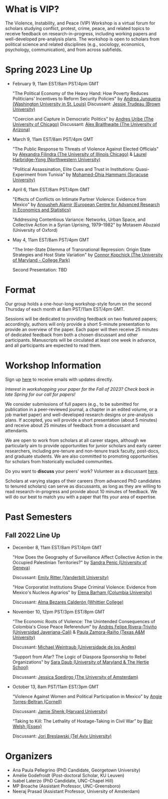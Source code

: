 # What is VIP?

The Violence, Instability, and Peace (VIP) Workshop is a virtual forum for scholars studying conflict, protest, crime, peace, and related topics to receive feedback on research-in-progress, including working papers and well-developed pre-analysis plans. The workshop is open to scholars from political science and related disciplines (e.g., sociology, economics, psychology, communication), and from across subfields. 

# Spring 2023 Line Up

- February 9, 11am EST/8am PST/4pm GMT
    
    "The Political Economy of the Heavy Hand: How Poverty Reduces Politicians' Incentives to Reform Security Policies" by [Andrea Junqueira (Washington University in St. Louis)](https://andreajunqueira.com/)
     Discussant: [Jessie Trudeau (Brown University)](https://www.jessietrudeau.com/) 
     
     "Coercion and Capture in Democratic Politics" by [Andres Uribe (The University of Chicago)](https://www.andresduribe.com/)
      Discussant: [Alex Braithwaite (The University of Arizona)](https://sgpp.arizona.edu/people/alex-braithwaite)
     
 - March 9, 11am EST/8am PST/4pm GMT
    
    "The Public Response to Threats of Violence Against Elected Officials" by [Alexandra Filindra (The University of Illinois Chicago)](https://pols.uic.edu/profiles/filindra-alexandra/) & [Laurel Harbridge-Yong (Northwestern University)](https://sites.northwestern.edu/lharbridgeyong/)
     
     "Political Assassination, Elite Cues and Trust in Institutions: Quasi-Experiment from Tunisia" by [Mohamed-Dhia Hammami (Syracuse University)](https://sites.google.com/wesleyan.edu/meddhiah/about-me)
     
 - April 6, 11am EST/8am PST/4pm GMT
    
    "Effects of Conflicts on Intimate Partner Violence: Evidence from Mexico" by [Anousheh Alamir (European Centre for Advanced Research in Economics and Statistics)](https://app.getsphere.com/anousheh-alamir)
     
     "Addressing Contentious Variance: Networks, Urban Space, and Collective Action in a Syrian Uprising, 1979–1982" by Motasem Abuzaid (University of Oxford)
     
 - May 4, 11am EST/8am PST/4pm GMT
    
    "The Inter-State Dilemma of Transnational Repression: Origin State Strategies and Host State Variation" by [Connor Kopchick (The University of Maryland - College Park)](https://connorkopchick.weebly.com/)
     
     Second Presentation: TBD   
     
# Format

Our group holds a one-hour-long workshop-style forum on the second Thursday of each month at 8am PST/11am EST/4pm GMT.

Sessions will be dedicated to providing feedback on two featured papers; accordingly, authors will only provide a short 5-minute presentation to provide an overview of the paper. Each paper will then receive 25 minutes of dedicated feedback from both a chosen discussant and other participants. Manuscripts will be circulated at least one week in advance, and all participants are expected to read them.


# Workshop Information

Sign up [here](https://forms.gle/XyMUkb5W9faWTHh97) to receive emails with updates directly.

*Interest in workshopping your paper for the Fall of 2023? Check back in late Spring for our call for papers!*


We consider submissions of full papers (e.g., to be submitted for publication in a peer-reviewed journal, a chapter in an edited volume, or a job market paper) and well-developed research designs or pre-analysis plans. If accepted, you will provide a short presentation (about 5 minutes) and receive about 25 minutes of feedback from a discussant and attendants.

We are open to work from scholars at all career stages, although we particularly aim to provide opportunities for junior scholars and early career researchers, including pre-tenure and non-tenure track faculty, post-docs, and graduate students. We are also committed to promoting opportunities for scholars from historically excluded communities.

Do you want to **discuss** your peers' work? Volunteer as a discussant [here](https://forms.gle/BVLyRLWQuZ6XSkER7). 

Scholars at varying stages of their careers (from advanced PhD candidates to tenured scholars) can serve as discussants, as long as they are willing to read research-in-progress and provide about 10 minutes of feedback. We will do our best to match you with a paper that fits your area of expertise.



# Past Semesters

## Fall 2022 Line Up

- December 8, 11am EST/8am PST/4pm GMT
    
    "How Does the Geography of Surveillance Affect Collective Action in the Occupied Palestinian Territories?" by [Sandra Penic (University of Geneva)](https://www.unige.ch/cisa/center/members/penic-sandra/)
     
     Discussant: [Emily Ritter (Vanderbilt University)](https://www.emilyhenckenritter.com/)
     
     "How Corporatist Institutions Shape Criminal Violence: Evidence from Mexico's Nucleos Agrarios" by [Elena Barham (Columbia University)](https://www.elenabarham.com/)
     
     Discussant: [Alma Bezares Calderón (Whittier College)](https://almaabezarescalderon.com/)

- November 10, 12pm PST/3pm EST/8pm GMT

    “The Economic Roots of Violence: The Unintended Consequences of Colombia's Close Peace Referendum” by [Andrés Felipe Rivera-Triviño (Universidad Javeriana-Cali)](https://sites.google.com/view/andresriveratrivino/home) & [Paula Zamora-Raiño (Texas A&M University)](https://sites.google.com/view/paulazamora/about-me?authuser=0)
    
    Discussant: [Michael Weintraub (Universidade de los Andes)](http://www.miweintraub.com/)
    
     “Support from Afar? The Logic of Diaspora Sponsorship to Rebel Organizations” by [Sara Daub (University of Maryland & The Hertie School)](https://www.hertie-school.org/en/research/faculty-and-researchers/profile/person/daub)
     
     Discussant: [Jessica Soedirgo (The University of Amsterdam)](http://www.jessicasoedirgo.com/)

- October 13, 8am PST/11am EST/3pm GMT 

    “Violence Against Women and Political Participation in Mexico” by [Angie Torres-Beltran (Cornell)](https://www.angietorresbeltran.com/)
    
    Discussant: [Jamie Shenk (Harvard University)](https://www.jamieleeshenk.com/)
    
    “Taking to Kill: The Lethality of Hostage-Taking in Civil War” by [Blair Welsh (Essex)](https://www.blairwelsh.com/)
    
    Discussant: [Jori Breslawski (Tel Aviv University)](https://sites.google.com/view/joribreslawski)


# Organizers

- Ana Paula Pellegrino (PhD Candidate, Georgetown University)
- Amélie Godefroidt (Post-doctoral Scholar, KU Leuven) 
- Isabel Laterzo (PhD Candidate, UNC-Chapel Hill)
- MP Broache (Assistant Professor, UNC-Greensboro)
- Neeraj Prasad (Assistant Professor, University of Amsterdam)
